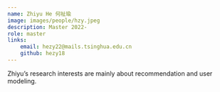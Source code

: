 ```yaml
---
name: Zhiyu He 何祉瑜
image: images/people/hzy.jpeg 
description: Master 2022- 
role: master 
links: 
    email: hezy22@mails.tsinghua.edu.cn 
    github: hezy18 
--- 
```


Zhiyu’s research interests are mainly about recommendation and user modeling.